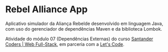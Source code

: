 # Rebel Alliance App

Aplicativo simulador da Aliança Rebelde desenvolvido em linguagem Java, com uso do gerenciador de dependências Maven e da biblioteca Lombok.

Atividade do módulo 07 (Dependências Externas) do curso [Santander Coders | Web Full-Stack](https://app.becas-santander.com/pt/program/bolsas-santander-tecnologia-santander-coders-web-full-stack-2021), em parceria com a [Let's Code](https://letscode.com.br/).